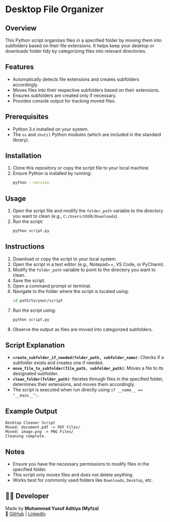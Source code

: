 # Desktop File Organizer

## Overview
This Python script organizes files in a specified folder by moving them into subfolders based on their file extensions. It helps keep your desktop or downloads folder tidy by categorizing files into relevant directories.

## Features
- Automatically detects file extensions and creates subfolders accordingly.
- Moves files into their respective subfolders based on their extensions.
- Ensures subfolders are created only if necessary.
- Provides console output for tracking moved files.

## Prerequisites
- Python 3.x installed on your system.
- The `os` and `shutil` Python modules (which are included in the standard library).

## Installation
1. Clone this repository or copy the script file to your local machine.
2. Ensure Python is installed by running:
   ```sh
   python --version
   ```

## Usage
1. Open the script file and modify the `folder_path` variable to the directory you want to clean (e.g., `C:/Users/USER/Downloads`).
2. Run the script:
   ```sh
   python script.py
   ```

## Instructions
1. Download or copy the script to your local system.
2. Open the script in a text editor (e.g., Notepad++, VS Code, or PyCharm).
3. Modify the `folder_path` variable to point to the directory you want to clean.
4. Save the script.
5. Open a command prompt or terminal.
6. Navigate to the folder where the script is located using:
   ```sh
   cd path/to/your/script
   ```
7. Run the script using:
   ```sh
   python script.py
   ```
8. Observe the output as files are moved into categorized subfolders.

## Script Explanation
- **`create_subfolder_if_needed(folder_path, subfolder_name)`**: Checks if a subfolder exists and creates one if needed.
- **`move_file_to_subfolder(file_path, subfolder_path)`**: Moves a file to its designated subfolder.
- **`clean_folder(folder_path)`**: Iterates through files in the specified folder, determines their extensions, and moves them accordingly.
- The script is executed when run directly using `if __name__ == "__main__":`.

## Example Output
```
Desktop Cleaner Script
Moved: document.pdf -> PDF Files/
Moved: image.png -> PNG Files/
Cleaning complete.
```

## Notes
- Ensure you have the necessary permissions to modify files in the specified folder.
- This script only moves files and does not delete anything.
- Works best for commonly used folders like `Downloads`, `Desktop`, etc.

## 🧑‍💻 Developer

Made by **Muhammad Yusuf Aditiya (Myfza)**  
🔗 [GitHub](https://github.com/Myfza) | [LinkedIn](https://www.linkedin.com/in/myfza)
